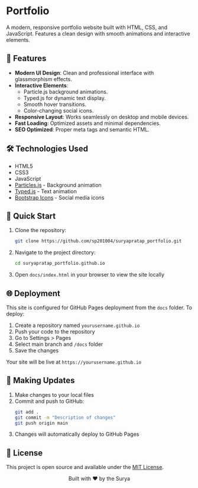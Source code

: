 # Portfolio

A modern, responsive portfolio website built with HTML, CSS, and JavaScript. Features a clean design with smooth animations and interactive elements.

## 🌟 Features

- **Modern UI Design**: Clean and professional interface with glassmorphism effects.
- **Interactive Elements**:
  - Particle.js background animations.
  - Typed.js for dynamic text display.
  - Smooth hover transitions.
  - Color-changing social icons.
- **Responsive Layout**: Works seamlessly on desktop and mobile devices.
- **Fast Loading**: Optimized assets and minimal dependencies.
- **SEO Optimized**: Proper meta tags and semantic HTML.

## 🛠️ Technologies Used

- HTML5
- CSS3
- JavaScript
- [Particles.js](https://vincentgarreau.com/particles.js/) - Background animation
- [Typed.js](https://github.com/mattboldt/typed.js/) - Text animation
- [Bootstrap Icons](https://icons.getbootstrap.com/) - Social media icons

## 🚀 Quick Start

1. Clone the repository:

   ```bash
   git clone https://github.com/sp201004/suryapratap_portfolio.git
   ```

2. Navigate to the project directory:

   ```bash
   cd suryapratap_portfolio.github.io
   ```

3. Open `docs/index.html` in your browser to view the site locally

## 🌐 Deployment

This site is configured for GitHub Pages deployment from the `docs` folder. To deploy:

1. Create a repository named `yourusername.github.io`
2. Push your code to the repository
3. Go to Settings > Pages
4. Select main branch and `/docs` folder
5. Save the changes

Your site will be live at `https://yourusername.github.io`

## 🔄 Making Updates

1. Make changes to your local files
2. Commit and push to GitHub:
   ```bash
   git add .
   git commit -m "Description of changes"
   git push origin main
   ```
3. Changes will automatically deploy to GitHub Pages

## 📝 License

This project is open source and available under the [MIT License](LICENSE).

<div align="center">
Built with ❤️ by the Surya
</div>
